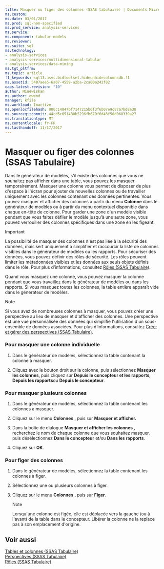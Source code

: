 ```yaml
---
title: Masquer ou figer des colonnes (SSAS tabulaire) | Documents Microsoft
ms.custom: 
ms.date: 03/01/2017
ms.prod: sql-non-specified
ms.prod_service: analysis-services
ms.service: 
ms.component: tabular-models
ms.reviewer: 
ms.suite: sql
ms.technology:
- analysis-services
- analysis-services/multidimensional-tabular
- analysis-services/data-mining
ms.tgt_pltfrm: 
ms.topic: article
f1_keywords: sql13.asvs.bidtoolset.hideunhidecolumnsdb.f1
ms.assetid: 5407aee5-6a07-4559-a2ba-2ca00a242f02
caps.latest.revision: "10"
author: Minewiskan
ms.author: owend
manager: kfile
ms.workload: Inactive
ms.openlocfilehash: 000c14047bf7147215b6f3f6b07e9c87a7bd8a38
ms.sourcegitcommit: 44cd5c651488b5296fb679f6d43f50d068339a27
ms.translationtype: MT
ms.contentlocale: fr-FR
ms.lasthandoff: 11/17/2017
---
```

# <a name="hide-or-freeze-columns-ssas-tabular"></a>Masquer ou figer des colonnes (SSAS Tabulaire)
  Dans le générateur de modèles, s'il existe des colonnes que vous ne souhaitez pas afficher dans une table, vous pouvez les masquer temporairement. Masquer une colonne vous permet de disposer de plus d'espace à l'écran pour ajouter de nouvelles colonnes ou de travailler uniquement avec les colonnes contenant des données pertinentes. Vous pouvez masquer et afficher des colonnes à partir du menu **Colonne** dans le générateur de modèles ou à partir du menu contextuel disponible dans chaque en-tête de colonne. Pour garder une zone d'un modèle visible pendant que vous faites défiler le modèle jusqu'à une autre zone, vous pouvez verrouiller des colonnes spécifiques dans une zone en les figeant.  
  
> [!IMPORTANT]  
>  La possibilité de masquer des colonnes n'est pas liée à la sécurité des données, mais sert uniquement à simplifier et raccourcir la liste de colonnes visibles dans le générateur de modèles ou les rapports. Pour sécuriser des données, vous pouvez définir des rôles de sécurité. Les rôles peuvent limiter les métadonnées visibles et les données aux seuls objets définis dans le rôle. Pour plus d’informations, consultez [Rôles &#40;SSAS Tabulaire&#41;](../../analysis-services/tabular-models/roles-ssas-tabular.md).  
  
 Quand vous masquez une colonne, vous pouvez masquer la colonne pendant que vous travaillez dans le générateur de modèles ou dans les rapports. Si vous masquez toutes les colonnes, la table entière apparaît vide dans le générateur de modèles.  
  
> [!NOTE]  
>  Si vous avez de nombreuses colonnes à masquer, vous pouvez créer une perspective au lieu de masquer et d'afficher des colonnes. Une perspective est une vue personnalisée des données qui simplifie l'utilisation d'un sous-ensemble de données associées. Pour plus d’informations, consultez [Créer et gérer des perspectives &#40;SSAS Tabulaire&#41;](../../analysis-services/tabular-models/create-and-manage-perspectives-ssas-tabular.md).  
  
### <a name="to-hide-an-individual-column"></a>Pour masquer une colonne individuelle  
  
1.  Dans le générateur de modèles, sélectionnez la table contenant la colonne à masquer.  
  
2.  Cliquez avec le bouton droit sur la colonne, puis sélectionnez **Masquer les colonnes**, puis cliquez sur **Depuis le concepteur et les rapports**, **Depuis les rapports**ou **Depuis le concepteur**.  
  
### <a name="to-hide-multiple-columns"></a>Pour masquer plusieurs colonnes  
  
1.  Dans le générateur de modèles, sélectionnez la table contenant les colonnes à masquer.  
  
2.  Cliquez sur le menu **Colonnes** , puis sur **Masquer et afficher.**  
  
3.  Dans la boîte de dialogue **Masquer et afficher les colonnes** , recherchez le nom de chaque colonne que vous souhaitez masquer, puis désélectionnez **Dans le concepteur** et/ou **Dans les rapports**.  
  
4.  Cliquez sur **OK**.  
  
### <a name="to-freeze-columns"></a>Pour figer des colonnes  
  
1.  Dans le générateur de modèles, sélectionnez la table contenant les colonnes à figer.  
  
2.  Sélectionnez une ou plusieurs colonnes à figer.  
  
3.  Cliquez sur le menu **Colonnes** , puis sur **Figer**.  
  
    > [!NOTE]  
    >  Lorsqu'une colonne est figée, elle est déplacée vers la gauche (ou à l'avant) de la table dans le concepteur. Libérer la colonne ne la replace pas à son emplacement d'origine.  
  
## <a name="see-also"></a>Voir aussi  
 [Tables et colonnes &#40;SSAS Tabulaire&#41;](../../analysis-services/tabular-models/tables-and-columns-ssas-tabular.md)   
 [Perspectives &#40;SSAS Tabulaire&#41;](../../analysis-services/tabular-models/perspectives-ssas-tabular.md)   
 [Rôles &#40;SSAS Tabulaire&#41;](../../analysis-services/tabular-models/roles-ssas-tabular.md)  
  
  
